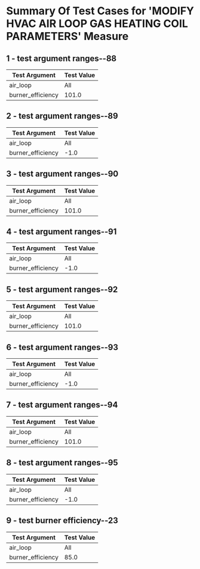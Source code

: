 # Summary Of Test Cases for 'MODIFY HVAC AIR LOOP GAS HEATING COIL PARAMETERS' Measure
 
## 1 - test argument ranges--88
| Test Argument | Test Value |
| ------------- | ---------- |
| air_loop |All |
| burner_efficiency |101.0 |
 
## 2 - test argument ranges--89
| Test Argument | Test Value |
| ------------- | ---------- |
| air_loop |All |
| burner_efficiency |-1.0 |
 
## 3 - test argument ranges--90
| Test Argument | Test Value |
| ------------- | ---------- |
| air_loop |All |
| burner_efficiency |101.0 |
 
## 4 - test argument ranges--91
| Test Argument | Test Value |
| ------------- | ---------- |
| air_loop |All |
| burner_efficiency |-1.0 |
 
## 5 - test argument ranges--92
| Test Argument | Test Value |
| ------------- | ---------- |
| air_loop |All |
| burner_efficiency |101.0 |
 
## 6 - test argument ranges--93
| Test Argument | Test Value |
| ------------- | ---------- |
| air_loop |All |
| burner_efficiency |-1.0 |
 
## 7 - test argument ranges--94
| Test Argument | Test Value |
| ------------- | ---------- |
| air_loop |All |
| burner_efficiency |101.0 |
 
## 8 - test argument ranges--95
| Test Argument | Test Value |
| ------------- | ---------- |
| air_loop |All |
| burner_efficiency |-1.0 |
 
## 9 - test burner efficiency--23
| Test Argument | Test Value |
| ------------- | ---------- |
| air_loop |All |
| burner_efficiency |85.0 |
 

